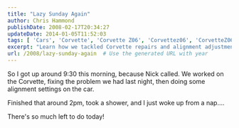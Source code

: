```yaml
---
title: "Lazy Sunday Again"
author: Chris Hammond
publishDate: 2008-02-17T20:34:27
updateDate: 2014-01-05T11:52:03
tags: [ 'Cars', 'Corvette', 'Corvette Z06', 'Corvettez06', 'CorvetteZ06org', 'Life News' ]
excerpt: "Learn how we tackled Corvette repairs and alignment adjustments by noon, leaving time for a quick nap. Check out our productive day! #Corvette #CarMaintenance"
url: /2008/lazy-sunday-again  # Use the generated URL with year
---
```

<p>So I got up around 9:30 this morning, because Nick called. We worked on the Corvette, fixing the problem we had last night, then doing some alignment settings on the car.</p> <p>Finished that around 2pm, took a shower, and I just woke up from a nap....</p> <p>There's so much left to do today!</p>

